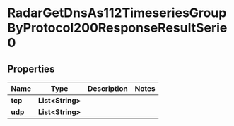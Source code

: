 

# RadarGetDnsAs112TimeseriesGroupByProtocol200ResponseResultSerie0


## Properties

| Name | Type | Description | Notes |
|------------ | ------------- | ------------- | -------------|
|**tcp** | **List&lt;String&gt;** |  |  |
|**udp** | **List&lt;String&gt;** |  |  |



